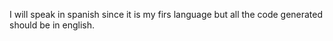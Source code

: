 I will speak in spanish since it is my firs language but all the code generated should be in english.
